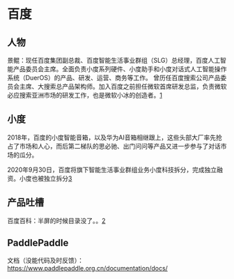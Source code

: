 # 百度

## 人物

景鲲：现任百度集团副总裁、百度智能生活事业群组（SLG）总经理，百度人工智能产品委员会主席。全面负责小度系列硬件、小度助手和小度对话式人工智能操作系统（DuerOS）的产品、研发、运营、商务等工作。
曾历任百度搜索公司产品委员会主席、大搜索总产品架构师。加入百度之前担任微软首席研发总监，负责微软必应搜索亚洲市场的研发工作，也是微软小冰的创造者。[1]

## 小度

2018年，百度的小度智能音箱，以及华为AI音箱相继跟上，这些头部大厂率先抢占了市场和人心，而后第二梯队的思必驰、出门问问等产品又进一步参与了对话市场的瓜分。

2020年9月30日，百度将旗下智能生活事业群组业务小度科技拆分，完成独立融资。小度也被独立拆分[3]

## 产品吐槽

百度百科：半屏的时候目录没了。。[2]

## PaddlePaddle

文档（没能代码及时反馈）：https://www.paddlepaddle.org.cn/documentation/docs/

[1]: https://baike.baidu.com/item/%E6%99%AF%E9%B2%B2/20432174
[2]: https://baike.baidu.com/item/%E5%B0%8F%E5%86%B0/19880611?fromtitle=%E5%BE%AE%E8%BD%AF%E5%B0%8F%E5%86%B0&fromid=14076870#reference-[36]-20599544-wrap
[3]: https://wqw547243068.github.io/2020/04/29/dialogue-system/#%E5%AF%B9%E8%AF%9D%E7%AE%A1%E7%90%86
